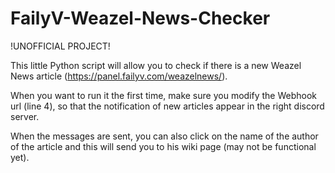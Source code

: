# FailyV-Weazel-News-Checker
!UNOFFICIAL PROJECT!

This little Python script will allow you to check if there is a new Weazel News article (https://panel.failyv.com/weazelnews/).

When you want to run it the first time, make sure you modify the Webhook url (line 4), so that the notification of new articles appear in the right discord server.

When the messages are sent, you can also click on the name of the author of the article and this will send you to his wiki page (may not be functional yet).
